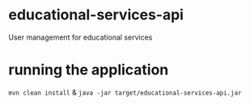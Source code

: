 # educational-services-api
User management for educational services

# running the application
`mvn clean install` & 
`java -jar target/educational-services-api.jar`

